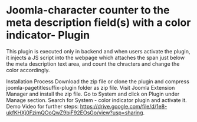 # Joomla-character counter to the meta description field(s) with a color indicator- Plugin
This plugin is executed only in backend and when users activate the plugin, it injects a JS script into the webpage which attaches the span just below the meta description text area, and count the chracters and change the color accordingly.


Installation Process
Download the zip file or clone the plugin and compress joomla-pagetitlesuffix-plugin folder as zip file.
Visit Joomla Extension Manager and install the zip file.
Go to System and click on Plugin under Manage section.
Search for System - color indicator plugin and activate it.
Demo Video for further steps: https://drive.google.com/file/d/1e8-ukfKHXj0FzimQOoQwZ9biF92EOsGo/view?usp=sharing.
